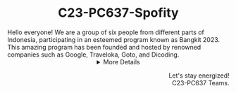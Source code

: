 <h1 align="center"> C23-PC637-Spofity</h1>
Hello everyone! We are a group of six people from different parts of Indonesia, participating in an esteemed program known as Bangkit 2023. This amazing program has been founded and hosted by renowned companies such as Google, Traveloka, Goto, and Dicoding.

<details>
  <summary align="center">More Details</summary>

## Our Teams
Our team has been organized into three different divisions, each tasked with specific duties. The Cloud Computing Division is responsible for developing APIs for handling data and building connectivity between the Machine Learning Division and the Mobile Development Division. In the Machine Learning field, our team specializes in providing algorithms for classifying images of gym equipment. In addition, our Mobile Development Division is in charge of creating interfaces for gym equipment applications.

You can **demo** our features at [bangkit-capstone-c23-pc637.github.io](https://bangkit-capstone-c23-pc637.github.io/).

### Machine Learning Division
| Bangkit ID | Name | Social Media |
|:----------:|:----:|--------------|
|M151DSX1430|Kirey Oleisan|[LinkedIn](https://www.linkedin.com/in/kireyoleisan25/)  [Instagram](https://www.instagram.com/kireyeleison/)  |
|M286DSX0316|Rahmattullah Al Hakim|[LinkedIn](https://www.linkedin.com/in/rahmattullahalhakim/)  [Instagram](https://www.instagram.com/alhakim.me//)  |
|M366DSX2154|A. Teguh Budi Setya Prasetya  |[LinkedIn](https://www.linkedin.com/in/ateguhbudisetyaprasetya/)  [Instagram](https://www.instagram.com/a.tguhbdistyaprasetya/)  |

### Cloud Computing Division
| Bangkit ID | Name | Social Media |
|:----------:|:----:|--------------|
|C097DSX1668|Roy Andani Putra|[LinkedIn](https://www.linkedin.com/in/keressec/)  [Instagram](https://www.instagram.com/keressec/)  |
|C350DSY2782|Shafira Van Deyli|[LinkedIn](https://www.linkedin.com/in/shafira-van-deyli-8779381b8/)  [Instagram](https://www.instagram.com/shafira.van/)  |

### Mobile Development Division
| Bangkit ID | Name | Social Media |
|:----------:|:----:|--------------|
|A037DSX3587|Muhammad Iqbal|[LinkedIn](https://www.linkedin.com/in/muhammad-iqbal-899901252/)  [Instagram](https://www.instagram.com/iiqbal_s/)  |

In conclusion, we are honored to be part of this remarkable journey, united by our passion and dedication. We express our sincere gratitude to Google, Traveloka and Dicoding for providing us with this invaluable opportunity. May our collective efforts pave the way for greater advancements and contribute positively to society.

</details>

<p align="right"> Let's stay energized! <br> C23-PC637 Teams. </p>
